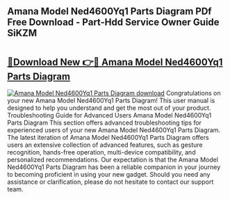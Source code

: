 ## Amana Model Ned4600Yq1 Parts Diagram PDf Free Download - Part-Hdd Service Owner Guide SiKZM

# <h2><a href="http://dfp1qgj.blite.top/?on=Amana+Model+Ned4600Yq1+Parts+Diagram">🔗Download New 👉🔴 Amana Model Ned4600Yq1 Parts Diagram</a></h2>

[![Amana Model Ned4600Yq1 Parts Diagram download](https://i.imgur.com/lujVjoI.png)](http://dfp1qgj.blite.top/?on=Amana+Model+Ned4600Yq1+Parts+Diagram)
Congratulations on your new Amana Model Ned4600Yq1 Parts Diagram! This user manual is designed to help you understand and get the most out of your product. Troubleshooting Guide for Advanced Users Amana Model Ned4600Yq1 Parts Diagram This section offers advanced troubleshooting tips for experienced users of your new Amana Model Ned4600Yq1 Parts Diagram. The latest iteration of Amana Model Ned4600Yq1 Parts Diagram offers users an extensive collection of advanced features, such as gesture recognition, hands-free operation, multi-device compatibility, and personalized recommendations. Our expectation is that the Amana Model Ned4600Yq1 Parts Diagram has been a reliable companion in your journey to becoming proficient in using your new gadget. Should you need any assistance or clarification, please do not hesitate to contact our support team.

